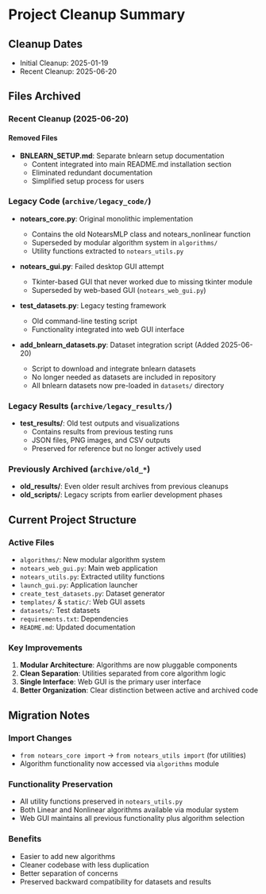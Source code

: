 # Project Cleanup Summary

## Cleanup Dates
- Initial Cleanup: 2025-01-19
- Recent Cleanup: 2025-06-20

## Files Archived

### Recent Cleanup (2025-06-20)

#### Removed Files
- **BNLEARN_SETUP.md**: Separate bnlearn setup documentation
  - Content integrated into main README.md installation section
  - Eliminated redundant documentation
  - Simplified setup process for users

### Legacy Code (`archive/legacy_code/`)
- **notears_core.py**: Original monolithic implementation
  - Contains the old NotearsMLP class and notears_nonlinear function
  - Superseded by modular algorithm system in `algorithms/`
  - Utility functions extracted to `notears_utils.py`

- **notears_gui.py**: Failed desktop GUI attempt
  - Tkinter-based GUI that never worked due to missing tkinter module
  - Superseded by web-based GUI (`notears_web_gui.py`)

- **test_datasets.py**: Legacy testing framework
  - Old command-line testing script
  - Functionality integrated into web GUI interface

- **add_bnlearn_datasets.py**: Dataset integration script (Added 2025-06-20)
  - Script to download and integrate bnlearn datasets
  - No longer needed as datasets are included in repository
  - All bnlearn datasets now pre-loaded in `datasets/` directory

### Legacy Results (`archive/legacy_results/`)
- **test_results/**: Old test outputs and visualizations
  - Contains results from previous testing runs
  - JSON files, PNG images, and CSV outputs
  - Preserved for reference but no longer actively used

### Previously Archived (`archive/old_*`)
- **old_results/**: Even older result archives from previous cleanups
- **old_scripts/**: Legacy scripts from earlier development phases

## Current Project Structure

### Active Files
- `algorithms/`: New modular algorithm system
- `notears_web_gui.py`: Main web application
- `notears_utils.py`: Extracted utility functions
- `launch_gui.py`: Application launcher
- `create_test_datasets.py`: Dataset generator
- `templates/` & `static/`: Web GUI assets
- `datasets/`: Test datasets
- `requirements.txt`: Dependencies
- `README.md`: Updated documentation

### Key Improvements
1. **Modular Architecture**: Algorithms are now pluggable components
2. **Clean Separation**: Utilities separated from core algorithm logic
3. **Single Interface**: Web GUI is the primary user interface
4. **Better Organization**: Clear distinction between active and archived code

## Migration Notes

### Import Changes
- `from notears_core import` → `from notears_utils import` (for utilities)
- Algorithm functionality now accessed via `algorithms` module

### Functionality Preservation
- All utility functions preserved in `notears_utils.py`
- Both Linear and Nonlinear algorithms available via modular system
- Web GUI maintains all previous functionality plus algorithm selection

### Benefits
- Easier to add new algorithms
- Cleaner codebase with less duplication
- Better separation of concerns
- Preserved backward compatibility for datasets and results